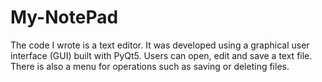 # My-NotePad
The code I wrote is a text editor.
It was developed using a graphical user interface (GUI) built with PyQt5.
Users can open, edit and save a text file.
There is also a menu for operations such as saving or deleting files.
